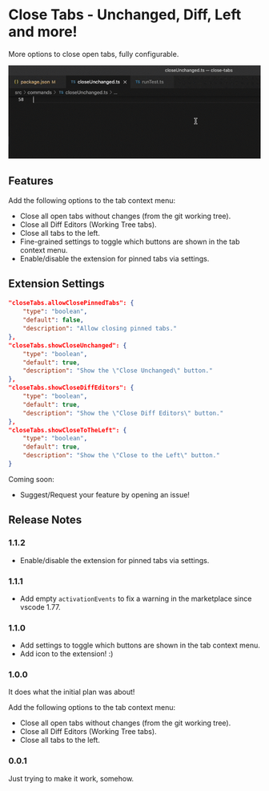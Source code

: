 # Close Tabs - Unchanged, Diff, Left and more!

More options to close open tabs, fully configurable.

![demo](./demo.gif)

## Features

Add the following options to the tab context menu:

- Close all open tabs without changes (from the git working tree).
- Close all Diff Editors (Working Tree tabs).
- Close all tabs to the left.
- Fine-grained settings to toggle which buttons are shown in the tab context menu.
- Enable/disable the extension for pinned tabs via settings.

## Extension Settings

```json
"closeTabs.allowClosePinnedTabs": {
    "type": "boolean",
    "default": false,
    "description": "Allow closing pinned tabs."
},
"closeTabs.showCloseUnchanged": {
    "type": "boolean",
    "default": true,
    "description": "Show the \"Close Unchanged\" button."
},
"closeTabs.showCloseDiffEditors": {
    "type": "boolean",
    "default": true,
    "description": "Show the \"Close Diff Editors\" button."
},
"closeTabs.showCloseToTheLeft": {
    "type": "boolean",
    "default": true,
    "description": "Show the \"Close to the Left\" button."
}
```

Coming soon:

- Suggest/Request your feature by opening an issue!

## Release Notes

### 1.1.2

- Enable/disable the extension for pinned tabs via settings.

### 1.1.1

- Add empty `activationEvents` to fix a warning in the marketplace since vscode 1.77.

### 1.1.0

- Add settings to toggle which buttons are shown in the tab context menu.
- Add icon to the extension! :)

### 1.0.0

It does what the initial plan was about!

Add the following options to the tab context menu:

- Close all open tabs without changes (from the git working tree).
- Close all Diff Editors (Working Tree tabs).
- Close all tabs to the left.

### 0.0.1

Just trying to make it work, somehow.
